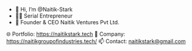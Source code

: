 - 👋 Hi, I’m @Naitik-Stark
- 🧑‍💻 Serial Entrepreneur
- 🤵 Founder & CEO Naitik Ventures Pvt Ltd.

 🌐 Portfolio: https://naitikstark.tech
 🏢 Company: https://naitikgroupofindustries.tech/
 📫 Contact: naitikstark@gmail.com

